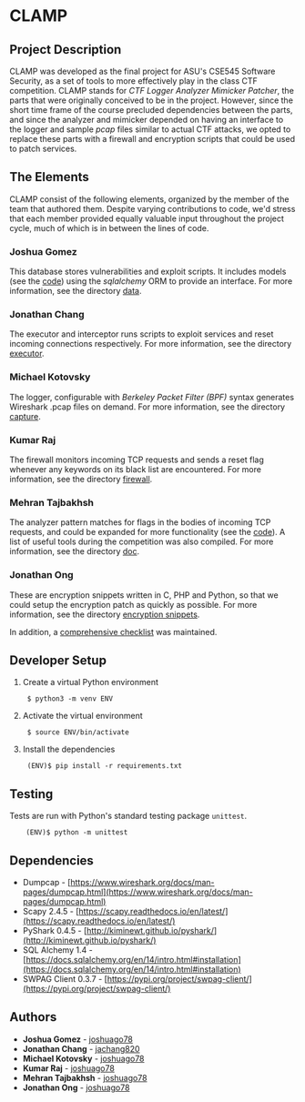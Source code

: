 # CLAMP

## Project Description

CLAMP was developed as the final project for ASU's CSE545 Software Security, as a set of tools to more effectively play in the class CTF competition. CLAMP stands for *CTF Logger Analyzer Mimicker Patcher*, the parts that were originally conceived to be in the project. However, since the short time frame of the course precluded dependencies between the parts, and since the analyzer and mimicker depended on having an interface to the logger and sample *pcap* files similar to actual CTF attacks, we opted to replace these parts with a firewall and encryption scripts that could be used to patch services.

## The Elements

CLAMP consist of the following elements, organized by the member of the team that authored them. Despite varying contributions to code, we'd stress that each member provided equally valuable input throughout the project cycle, much of which is in between the lines of code.

### Joshua Gomez

This database stores vulnerabilities and exploit scripts. It includes models (see the [code](models.py)) using the  *sqlalchemy* ORM to provide an interface. For more information, see the directory [data](data/).

### Jonathan Chang

The executor and interceptor runs scripts to exploit services and reset incoming connections respectively. For more information, see the directory [executor](executor/).

### Michael Kotovsky

The logger, configurable with *Berkeley Packet Filter (BPF)* syntax generates Wireshark .pcap files on demand. For more information, see the directory [capture](capture/).

### Kumar Raj

The firewall monitors incoming TCP requests and sends a reset flag whenever any keywords on its black list are encountered. For more information, see the directory [firewall](firewall/).

### Mehran Tajbakhsh

The analyzer pattern matches for flags in the bodies of incoming TCP requests, and could be expanded for more functionality (see the [code](analyzer.py)). A list of useful tools during the competition was also compiled. For more information, see the directory [doc](docs/).

### Jonathan Ong

These are encryption snippets written in C, PHP and Python, so that we could setup the encryption patch as quickly as possible. For more information, see the directory [encryption snippets](encryption%20snippets).

In addition, a [comprehensive checklist](https://docs.google.com/document/d/13cRbKB0WiuiLUDPpQ-4POr7_HJplsGUN54HbSIjyc6Y/edit?usp=sharing) was maintained.

## Developer Setup

1. Create a virtual Python environment

		$ python3 -m venv ENV

2. Activate the virtual environment

		$ source ENV/bin/activate

3. Install the dependencies

		(ENV)$ pip install -r requirements.txt

## Testing

Tests are run with Python's standard testing package `unittest`.

		(ENV)$ python -m unittest
		

## Dependencies

* Dumpcap - [https://www.wireshark.org/docs/man-pages/dumpcap.html](https://www.wireshark.org/docs/man-pages/dumpcap.html)
* Scapy 2.4.5 - [https://scapy.readthedocs.io/en/latest/](https://scapy.readthedocs.io/en/latest/)
* PyShark 0.4.5 - [http://kiminewt.github.io/pyshark/](http://kiminewt.github.io/pyshark/)
* SQL Alchemy 1.4 - [https://docs.sqlalchemy.org/en/14/intro.html#installation](https://docs.sqlalchemy.org/en/14/intro.html#installation)
* SWPAG Client 0.3.7 - [https://pypi.org/project/swpag-client/](https://pypi.org/project/swpag-client/)

## Authors

* **Joshua Gomez** - [joshuago78](https://github.com/joshuago78)
* **Jonathan Chang** - [jachang820](https://github.com/jachang820)
* **Michael Kotovsky** - [joshuago78](https://github.com/mkotovsk-asu-edu)
* **Kumar Raj** - [joshuago78](https://github.com/k-raj)
* **Mehran Tajbakhsh** - [joshuago78](https://github.com/MehranTJB)
* **Jonathan Ong** - [joshuago78](https://github.com/jonathanongucla)